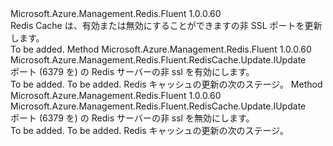 <Type Name="IWithNonSslPort" FullName="Microsoft.Azure.Management.Redis.Fluent.RedisCache.Update.IWithNonSslPort">
  <TypeSignature Language="C#" Value="public interface IWithNonSslPort" />
  <TypeSignature Language="ILAsm" Value=".class public interface auto ansi abstract IWithNonSslPort" />
  <TypeSignature Language="DocId" Value="T:Microsoft.Azure.Management.Redis.Fluent.RedisCache.Update.IWithNonSslPort" />
  <TypeSignature Language="VB.NET" Value="Public Interface IWithNonSslPort" />
  <TypeSignature Language="F#" Value="type IWithNonSslPort = interface" />
  <AssemblyInfo>
    <AssemblyName>Microsoft.Azure.Management.Redis.Fluent</AssemblyName>
    <AssemblyVersion>1.0.0.60</AssemblyVersion>
  </AssemblyInfo>
  <Interfaces />
  <Docs>
    <summary>
            Redis Cache は、有効または無効にすることができますの非 SSL ポートを更新します。
            </summary>
    <remarks>To be added.</remarks>
  </Docs>
  <Members>
    <Member MemberName="WithNonSslPort">
      <MemberSignature Language="C#" Value="public Microsoft.Azure.Management.Redis.Fluent.RedisCache.Update.IUpdate WithNonSslPort ();" />
      <MemberSignature Language="ILAsm" Value=".method public hidebysig newslot virtual instance class Microsoft.Azure.Management.Redis.Fluent.RedisCache.Update.IUpdate WithNonSslPort() cil managed" />
      <MemberSignature Language="DocId" Value="M:Microsoft.Azure.Management.Redis.Fluent.RedisCache.Update.IWithNonSslPort.WithNonSslPort" />
      <MemberSignature Language="VB.NET" Value="Public Function WithNonSslPort () As IUpdate" />
      <MemberSignature Language="F#" Value="abstract member WithNonSslPort : unit -&gt; Microsoft.Azure.Management.Redis.Fluent.RedisCache.Update.IUpdate" Usage="iWithNonSslPort.WithNonSslPort " />
      <MemberType>Method</MemberType>
      <AssemblyInfo>
        <AssemblyName>Microsoft.Azure.Management.Redis.Fluent</AssemblyName>
        <AssemblyVersion>1.0.0.60</AssemblyVersion>
      </AssemblyInfo>
      <ReturnValue>
        <ReturnType>Microsoft.Azure.Management.Redis.Fluent.RedisCache.Update.IUpdate</ReturnType>
      </ReturnValue>
      <Parameters />
      <Docs>
        <summary>
            ポート (6379 を) の Redis サーバーの非 ssl を有効にします。
            </summary>
        <returns>To be added.</returns>
        <remarks>To be added.</remarks>
        <return>Redis キャッシュの更新の次のステージ。</return>
      </Docs>
    </Member>
    <Member MemberName="WithoutNonSslPort">
      <MemberSignature Language="C#" Value="public Microsoft.Azure.Management.Redis.Fluent.RedisCache.Update.IUpdate WithoutNonSslPort ();" />
      <MemberSignature Language="ILAsm" Value=".method public hidebysig newslot virtual instance class Microsoft.Azure.Management.Redis.Fluent.RedisCache.Update.IUpdate WithoutNonSslPort() cil managed" />
      <MemberSignature Language="DocId" Value="M:Microsoft.Azure.Management.Redis.Fluent.RedisCache.Update.IWithNonSslPort.WithoutNonSslPort" />
      <MemberSignature Language="VB.NET" Value="Public Function WithoutNonSslPort () As IUpdate" />
      <MemberSignature Language="F#" Value="abstract member WithoutNonSslPort : unit -&gt; Microsoft.Azure.Management.Redis.Fluent.RedisCache.Update.IUpdate" Usage="iWithNonSslPort.WithoutNonSslPort " />
      <MemberType>Method</MemberType>
      <AssemblyInfo>
        <AssemblyName>Microsoft.Azure.Management.Redis.Fluent</AssemblyName>
        <AssemblyVersion>1.0.0.60</AssemblyVersion>
      </AssemblyInfo>
      <ReturnValue>
        <ReturnType>Microsoft.Azure.Management.Redis.Fluent.RedisCache.Update.IUpdate</ReturnType>
      </ReturnValue>
      <Parameters />
      <Docs>
        <summary>
            ポート (6379 を) の Redis サーバーの非 ssl を無効にします。
            </summary>
        <returns>To be added.</returns>
        <remarks>To be added.</remarks>
        <return>Redis キャッシュの更新の次のステージ。</return>
      </Docs>
    </Member>
  </Members>
</Type>